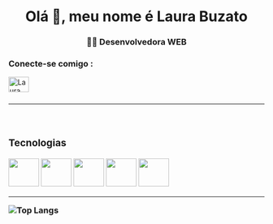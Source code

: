 <h1 align="center">Olá 👋, meu nome é Laura Buzato</h1>
<h3 align="center"> 👩‍💻 Desenvolvedora WEB</h3> 
<h3 align="left"> Conecte-se comigo : </h3>
<p align="left">
<a href="https://www.linkedin.com/in/laurabuzato/"  target="blank"><img align="center" src="https://raw.githubusercontent.com/rahuldkjain/github-profile-readme-generator/master/src/images/icons/Social/linked-in-alt.svg" alt="Laura Buzato" height="30" width="40" /></a></p><h3 align="left">
<hl/>
   <hr>
<div style="display: inline_block"><br>
   <h3> Tecnologias </h3>
<img width = 60px src="https://cdn.jsdelivr.net/gh/devicons/devicon/icons/html5/html5-original-wordmark.svg" width="55" height="55" />
<img width = 60px src="https://cdn.jsdelivr.net/gh/devicons/devicon/icons/css3/css3-original-wordmark.svg" width="55" height="55" />
<img width = 60px src="https://cdn.jsdelivr.net/gh/devicons/devicon/icons/javascript/javascript-original.svg" width="55" height="55"/>
<img width = 60px src="https://cdn.jsdelivr.net/gh/devicons/devicon/icons/react/react-original-wordmark.svg"width="55" height="55" />        
<img width = 60px src="https://cdn.jsdelivr.net/gh/devicons/devicon/icons/python/python-original.svg" width="55" height="55" />

<hr>

![Top Langs](https://github-readme-stats.vercel.app/api/top-langs/?username=laurabuzato\&layout=compact)
